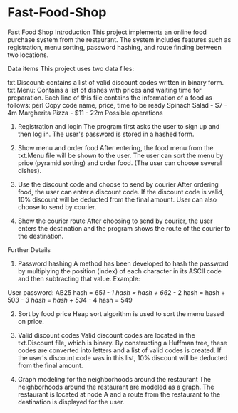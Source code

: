 # Fast-Food-Shop
Fast Food Shop
Introduction
This project implements an online food purchase system from the restaurant. The system includes features such as registration, menu sorting, password hashing, and route finding between two locations.

Data items
This project uses two data files:

txt.Discount: contains a list of valid discount codes written in binary form.
txt.Menu: Contains a list of dishes with prices and waiting time for preparation. Each line of this file contains the information of a food as follows:
perl
Copy code
name, price, time to be ready
Spinach Salad - $7 - 4m
Margherita Pizza - $11 - 22m
Possible operations
1. Registration and login
The program first asks the user to sign up and then log in. The user's password is stored in a hashed form.

2. Show menu and order food
After entering, the food menu from the txt.Menu file will be shown to the user. The user can sort the menu by price (pyramid sorting) and order food. (The user can choose several dishes).

3. Use the discount code and choose to send by courier
After ordering food, the user can enter a discount code. If the discount code is valid, 10% discount will be deducted from the final amount. User can also choose to send by courier.

4. Show the courier route
After choosing to send by courier, the user enters the destination and the program shows the route of the courier to the destination.

Further Details
1. Password hashing
A method has been developed to hash the password by multiplying the position (index) of each character in its ASCII code and then subtracting that value. Example:

User password: AB25
hash = 65*1 - 1
hash = hash + 66*2 - 2
hash = hash + 50*3 - 3
hash = hash + 53*4 - 4
hash = 549

2. Sort by food price
Heap sort algorithm is used to sort the menu based on price.

3. Valid discount codes
Valid discount codes are located in the txt.Discount file, which is binary. By constructing a Huffman tree, these codes are converted into letters and a list of valid codes is created. If the user's discount code was in this list, 10% discount will be deducted from the final amount.

4. Graph modeling for the neighborhoods around the restaurant
The neighborhoods around the restaurant are modeled as a graph. The restaurant is located at node A and a route from the restaurant to the destination is displayed for the user.
